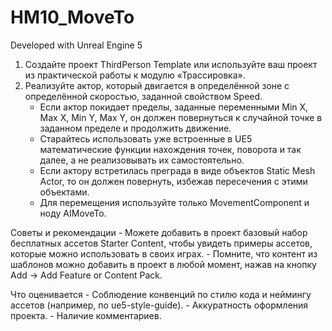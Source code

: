 # HM10_MoveTo

Developed with Unreal Engine 5

1. Создайте проект ThirdPerson Template или используйте ваш проект из практической работы к модулю «Трассировка».
2. Реализуйте актор, который двигается в определённой зоне с определённой скоростью, заданной свойством Speed.
	- Если актор покидает пределы, заданные переменными Min X, Max X, Min Y, Max Y, он должен повернуться к случайной
	  точке в заданном пределе и продолжить движение.
	- Старайтесь использовать уже встроенные в UE5 математические функции нахождения точек, поворота и так далее, а не
	  реализовывать их самостоятельно.
	- Если актору встретилась преграда в виде объектов Static Mesh Actor, то он должен повернуть, избежав пересечения с
	  этими объектами.
	- Для перемещения используйте только MovementComponent и ноду AIMoveTo.


Советы и рекомендации
	- Можете добавить в проект базовый набор бесплатных ассетов Starter Content, чтобы увидеть примеры ассетов,
	  которые можно использовать в своих играх.
	- Помните, что контент из шаблонов можно добавить в проект в любой момент, нажав на кнопку Add → Add Feature or Content
	  Pack.


Что оценивается
	- Соблюдение конвенций по стилю кода и неймингу ассетов (например, по ue5-style-guide).
	- Аккуратность оформления проекта.
	- Наличие комментариев.